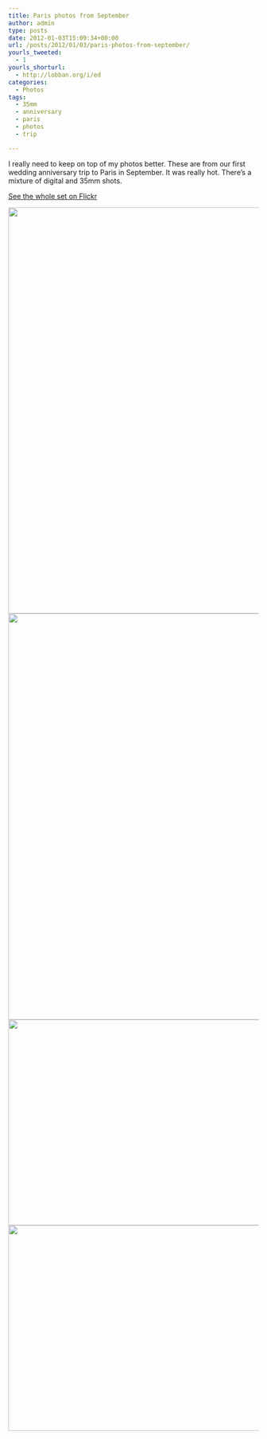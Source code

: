 ```yaml
---
title: Paris photos from September
author: admin
type: posts
date: 2012-01-03T15:09:34+00:00
url: /posts/2012/01/03/paris-photos-from-september/
yourls_tweeted:
  - 1
yourls_shorturl:
  - http://lobban.org/i/ed
categories:
  - Photos
tags:
  - 35mm
  - anniversary
  - paris
  - photos
  - trip

---
```

I really need to keep on top of my photos better. These are from our first wedding anniversary trip to Paris in September. It was really hot. There&#8217;s a mixture of digital and 35mm shots.

[See the whole set on Flickr][1]

<img class="alignnone size-large wp-image-1469216375" title="P1080957" src="http://lobban.org/wp-content/uploads/2012/01/P1080957-612x816.jpg" alt="" width="612" height="816" />

<img class="alignnone size-large wp-image-1469216374" title="P1080817" src="http://lobban.org/wp-content/uploads/2012/01/P1080817-612x816.jpg" alt="" width="612" height="816" />

<img class="alignnone size-large wp-image-1469216372" title="CNV00103" src="http://lobban.org/wp-content/uploads/2012/01/CNV00103-612x413.jpg" alt="" width="612" height="413" />

<img class="alignnone size-large wp-image-1469216373" title="CNV00115" src="http://lobban.org/wp-content/uploads/2012/01/CNV00115-612x413.jpg" alt="" width="612" height="413" />

 [1]: http://www.flickr.com/photos/nonimage/sets/72157628698661831/ "Paris photos on Flickr"